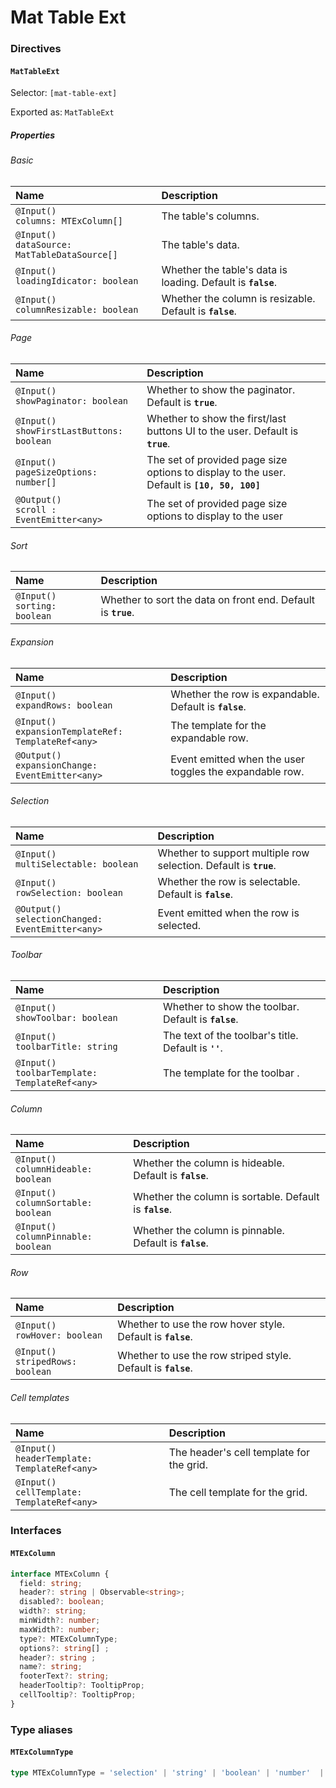 
# Mat Table Ext

### Directives

#### `MatTableExt`

Selector: `[mat-table-ext]`

Exported as: `MatTableExt`

##### Properties

###### Basic

| Name | Description |
| :--- | :--- |
| `@Input()`<br>`columns: MTExColumn[]` | The table's columns. |
| `@Input()`<br>`dataSource: MatTableDataSource[]` | The table's data. |
| `@Input()`<br>`loadingIdicator: boolean` | Whether the table's data is loading. Default is **`false`**. |
| `@Input()`<br>`columnResizable: boolean` | Whether the column is resizable. Default is **`false`**. |

###### Page

| Name | Description |
| :--- | :--- |
| `@Input()`<br>`showPaginator: boolean` | Whether to show the paginator. Default is **`true`**. |
| `@Input()`<br>`showFirstLastButtons: boolean` | Whether to show the first/last buttons UI to the user. Default is **`true`**. |
| `@Input()`<br>`pageSizeOptions: number[]` | The set of provided page size options to display to the user. Default is **`[10, 50, 100]`** |
| `@Output()`<br>`scroll : EventEmitter<any>` | The set of provided page size options to display to the user|

###### Sort

| Name | Description |
| :--- | :--- |
| `@Input()`<br>`sorting: boolean` | Whether to sort the data on front end. Default is **`true`**. |

###### Expansion

| Name | Description |
| :--- | :--- |
| `@Input()`<br>`expandRows: boolean` | Whether the row is expandable. Default is **`false`**. |
| `@Input()`<br>`expansionTemplateRef: TemplateRef<any>` | The template for the expandable row. |
| `@Output()`<br>`expansionChange: EventEmitter<any>` | Event emitted when the user toggles the expandable row. |

###### Selection

| Name | Description |
| :--- | :--- |
| `@Input()`<br>`multiSelectable: boolean` | Whether to support multiple row selection. Default is **`true`**. |
| `@Input()`<br>`rowSelection: boolean` | Whether the row is selectable. Default is **`false`**. |
| `@Output()`<br>`selectionChanged: EventEmitter<any>` | Event emitted when the row is selected. |

###### Toolbar

| Name | Description |
| :--- | :--- |
| `@Input()`<br>`showToolbar: boolean` | Whether to show the toolbar. Default is **`false`**. |
| `@Input()`<br>`toolbarTitle: string` | The text of the toolbar's title. Default is **`''`**. |
| `@Input()`<br>`toolbarTemplate: TemplateRef<any>` | The template for the toolbar . |

###### Column

| Name | Description |
| :--- | :--- |
| `@Input()`<br>`columnHideable: boolean` | Whether the column is hideable. Default is **`false`**. |
| `@Input()`<br>`columnSortable: boolean` | Whether the column is sortable. Default is **`false`**. |
| `@Input()`<br>`columnPinnable: boolean` | Whether the column is pinnable. Default is **`false`**. |

###### Row

| Name | Description |
| :--- | :--- |
| `@Input()`<br>`rowHover: boolean` | Whether to use the row hover style. Default is **`false`**. |
| `@Input()`<br>`stripedRows: boolean` | Whether to use the row striped style. Default is **`false`**. |

###### Cell templates

| Name | Description |
| :--- | :--- |
| `@Input()`<br>`headerTemplate: TemplateRef<any>` | The header's cell template for the grid. |
| `@Input()`<br>`cellTemplate: TemplateRef<any>` | The cell template for the grid. |

### Interfaces

#### `MTExColumn`

```ts
interface MTExColumn {
  field: string;
  header?: string | Observable<string>;
  disabled?: boolean;
  width?: string;
  minWidth?: number;
  maxWidth?: number;
  type?: MTExColumnType;
  options?: string[] ;
  header?: string ;
  name?: string;
  footerText?: string;
  headerTooltip?: TooltipProp;
  cellTooltip?: TooltipProp;
}
```

### Type aliases

#### `MTExColumnType`

```ts
type MTExColumnType = 'selection' | 'string' | 'boolean' | 'number'  | 'date';;
```
